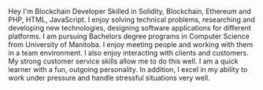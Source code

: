 Hey
I'm
Blockchain Developer
Skilled in Solidity, Blockchain, Ethereum and PHP, HTML, JavaScript.
I enjoy solving technical problems, researching and developing new technologies, designing software applications for different platforms. I am pursuing Bachelors degree programs in Computer Science from University of Manitoba. I enjoy meeting people and working with them in a team environment. I also enjoy interacting with clients and customers. My strong customer service skills allow me to do this well. I am a quick learner with a fun, outgoing personality. In addition, I excel in my ability to work under pressure and handle stressful situations very well.

